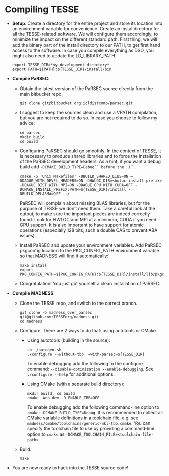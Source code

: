 # Compiling TESSE

* **Setup**: Create a directory for the entire project and store its location into an environment variable for convenience. Create an instal directory for all the TESSE-related software. We will configure them accordingly, to minimize the impact on the different standard path. First thing, we will add the binary part of the install directory to our PATH, to get first hand access to the software. In case you compile everything as DSO, you might also need to update the LD_LIBRARY_PATH.
  ```shell
  export TESSE_DIR=*my development directory*
  export PATH=${PATH}:${TESSE_DIR}/install/bin
  ```

* **Compile PaRSEC**: 

  * Obtain the latest version of the PaRSEC source directly from the main bitbucket repo.

    ```shell
    git clone git@bitbucket.org:icldistcomp/parsec.git
    ```

  * I suggest to keep the sources clean and use a VPATH compilation, but you are not required to do so. In case you choose to follow my advice:

    ```shell
    cd parsec
    mkdir build
    cd build
    ```

  * Configuring PaRSEC should go smoothly. In the context of TESSE, it is necessary to produce shared libraries and to force the installation of the PaRSEC development headers. As a hint, if you want a debug build add ```-DCMAKE_BUILD_TYPE=Debug`` before the ```../```.

    ```shell
    cmake -G 'Unix Makefiles' -DBUILD_SHARED_LIBS=ON —DDAGUE_WITH_DEVEL_HEADERS=ON -DHWLOC_DIR=<hwloc-install-prefix> -DDAGUE_DIST_WITH_MPI=ON -DDAGUE_GPU_WITH_CUDA=OFF -DCMAKE_INSTALL_PREFIX:PATH=${TESSE_DIR}/install -DBUILD_DPLASMA=OFF ../
    ```
  
    PaRSEC will complain about missing BLAS libraries, but for the purpose of TESSE we don’t need them. Take a careful look at the output, to make sure the important pieces are indeed correctly found. Look for HWLOC and MPI at a minimum, CUDA if you need GPU support. It is also important to have support for atomic operations (especially 128 bits, such a double CAS to prevent ABA issues).
  
  * Install PaRSEC and update your environment variables. Add PaRSEC pkgconfig location to the PKG_CONFIG_PATH environment variable so that MADNESS will find it automatically:

    ```shell
    make install
    export PKG_CONFIG_PATH=${PKG_CONFIG_PATH}:${TESSE_DIR}/install/lib/pkgconfig
    ```
  * Congratulation! You just got yourself a clean installation of PaRSEC.
  

* **Compile MADNESS**.

  * Clone the TESSE repo, and switch to the correct branch.

    ```shell
    git clone -b madness_over_parsec git@github.com:TESSEorg/madness.git
    cd madness
    ```

  * Configure. There are 2 ways to do that: using autotools or CMake.
  
    * Using autotools (building in the source):

      ```shell
      sh ./autogen.sh
      ./configure --without-tbb  —with-parsec=${TESSE_DIR}
      ```
    
      To enable debugging add the following to the configure command: ```--disable-optimization --enable-debugging```. See ```./configure --help``` for additional options.

    * Using CMake (with a separate build directory):
    
      ```shell
      mkdir build; cd build
      cmake -Wno-dev -D ENABLE_TBB=OFF ..
      ```
    
      To enable debugging  add the following command-line option to ```cmake```: ```-DCMAKE_BUILD_TYPE=Debug```. It is recommended to collect all CMake variable definitions in a toolchain file, e.g. see ```madness/cmake/toolchains/generic-mkl-tbb.cmake```. You can specify the toolchain file to use by providing a command-line option to ```cmake``` as ```-DCMAKE_TOOLCHAIN_FILE=<toolchain-file-path>```.

  * Build.

    ```
    make
    ```
 * You are now ready to hack into the TESSE source code!
  
